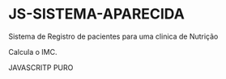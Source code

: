# JS-SISTEMA-APARECIDA

Sistema de Registro de pacientes para uma clinica de Nutrição

Calcula o IMC.

JAVASCRITP PURO
